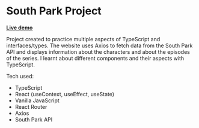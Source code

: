 # South Park Project

[<b>Live demo</b>](https://jovial-muffin-170336.netlify.app/1)

Project created to practice multiple aspects of TypeScript and interfaces/types. The website uses Axios to fetch data from the South Park API and displays information about the characters and about the episodes of the series. I learnt about different components and their aspects with TypeScript.

Tech used:
<ul>
<li>TypeScript</li>
<li>React (useContext, useEffect, useState)</li>
<li>Vanilla JavaScript</li>
<li>React Router</li>
<li>Axios</li>
<li>South Park API</li>
